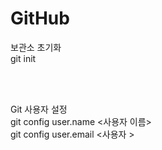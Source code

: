 # GitHub

보관소 초기화</br>
git init</br>

</br></br>

Git 사용자 설정</br>
git config user.name <사용자 이름></br>
git config user.email <사용자 ></br>

</br></br>
